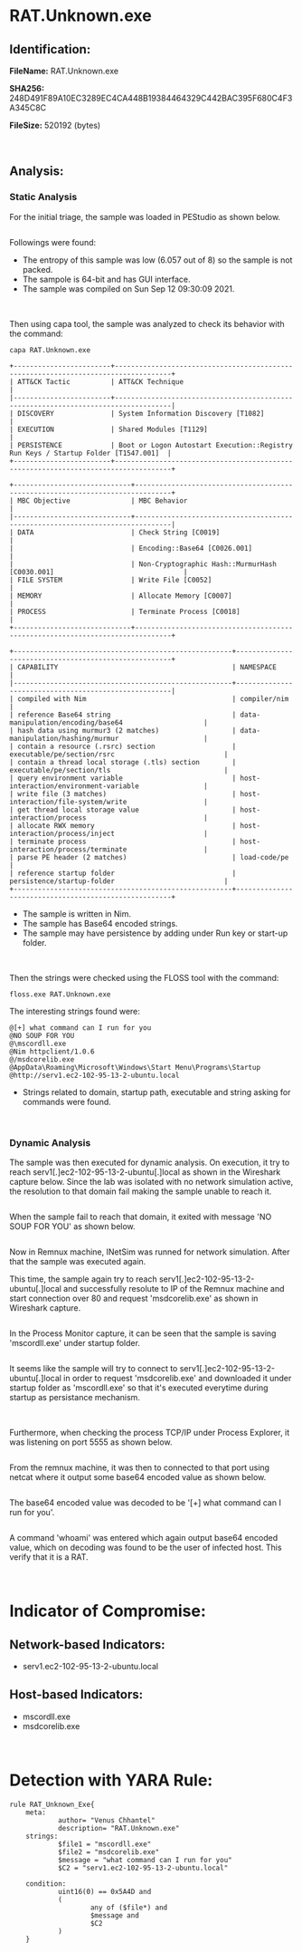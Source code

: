 # RAT.Unknown.exe

## Identification:

**FileName:** RAT.Unknown.exe

**SHA256:** 248D491F89A10EC3289EC4CA448B19384464329C442BAC395F680C4F3A345C8C

**FileSize:** 520192 (bytes)

<br>

## Analysis:

### Static Analysis

For the initial triage, the sample was loaded in PEStudio as shown below.

<image src="../Images/RAT.Unknown.exe1.png" caption="" alt="" height="" width="" position="center" command="fit" option="" class="img-fluid" title="" >

Followings were found:
- The entropy of this sample was low (6.057 out of 8) so the sample is not packed.
- The sampole is 64-bit and has GUI interface.
- The sample was compiled on Sun Sep 12 09:30:09 2021.

<br>

Then using capa tool, the sample was analyzed to check its behavior with the command:

`capa RAT.Unknown.exe`

    +------------------------+------------------------------------------------------------------------------------+
    | ATT&CK Tactic          | ATT&CK Technique                                                                   |
    |------------------------+------------------------------------------------------------------------------------|
    | DISCOVERY              | System Information Discovery [T1082]                                               |
    | EXECUTION              | Shared Modules [T1129]                                                             |
    | PERSISTENCE            | Boot or Logon Autostart Execution::Registry Run Keys / Startup Folder [T1547.001]  |
    +------------------------+------------------------------------------------------------------------------------+
    
    +-----------------------------+-------------------------------------------------------------------------------+
    | MBC Objective               | MBC Behavior                                                                  |
    |-----------------------------+-------------------------------------------------------------------------------|
    | DATA                        | Check String [C0019]                                                          |
    |                             | Encoding::Base64 [C0026.001]                                                  |
    |                             | Non-Cryptographic Hash::MurmurHash [C0030.001]                                |
    | FILE SYSTEM                 | Write File [C0052]                                                            |
    | MEMORY                      | Allocate Memory [C0007]                                                       |
    | PROCESS                     | Terminate Process [C0018]                                                     |
    +-----------------------------+-------------------------------------------------------------------------------+
    
    +------------------------------------------------------+------------------------------------------------------+
    | CAPABILITY                                           | NAMESPACE                                            |
    |------------------------------------------------------+------------------------------------------------------|
    | compiled with Nim                                    | compiler/nim                                         |
    | reference Base64 string                              | data-manipulation/encoding/base64                    |
    | hash data using murmur3 (2 matches)                  | data-manipulation/hashing/murmur                     |
    | contain a resource (.rsrc) section                   | executable/pe/section/rsrc                           |
    | contain a thread local storage (.tls) section        | executable/pe/section/tls                            |
    | query environment variable                           | host-interaction/environment-variable                |
    | write file (3 matches)                               | host-interaction/file-system/write                   |
    | get thread local storage value                       | host-interaction/process                             |
    | allocate RWX memory                                  | host-interaction/process/inject                      |
    | terminate process                                    | host-interaction/process/terminate                   |
    | parse PE header (2 matches)                          | load-code/pe                                         |
    | reference startup folder                             | persistence/startup-folder                           |
    +------------------------------------------------------+------------------------------------------------------+

- The sample is written in Nim.
- The sample has Base64 encoded strings.
- The sample may have persistence by adding under Run key or start-up folder.

<br>

Then the strings were checked using the FLOSS tool with the command:

`floss.exe RAT.Unknown.exe`

The interesting strings found were:

    @[+] what command can I run for you
    @NO SOUP FOR YOU
    @\mscordll.exe
    @Nim httpclient/1.0.6
    @/msdcorelib.exe
    @AppData\Roaming\Microsoft\Windows\Start Menu\Programs\Startup
    @http://serv1.ec2-102-95-13-2-ubuntu.local

- Strings related to domain, startup path, executable and string asking for commands were found. 

<br>

### Dynamic Analysis

The sample was then executed for dynamic analysis. On execution, it try to reach serv1[.]ec2-102-95-13-2-ubuntu[.]local as shown in the Wireshark capture below. Since the lab was isolated with no network simulation active, the resolution to that domain fail making the sample unable to reach it.

<image src="../Images/RAT.Unknown.exe2.png" caption="" alt="" height="" width="" position="center" command="fit" option="" class="img-fluid" title="" >

When the sample fail to reach that domain, it exited with message 'NO SOUP FOR YOU' as shown below.

<image src="../Images/RAT.Unknown.exe3.png" caption="" alt="" height="" width="" position="center" command="fit" option="" class="img-fluid" title="" >

<br>

Now in Remnux machine, INetSim was runned for network simulation. After that the sample was executed again. 

This time, the sample again try to reach serv1[.]ec2-102-95-13-2-ubuntu[.]local and successfully resolute to IP of the Remnux machine and start connection over 80 and request 'msdcorelib.exe' as shown in Wireshark capture. 

<image src="../Images/RAT.Unknown.exe4.png" caption="" alt="" height="" width="" position="center" command="fit" option="" class="img-fluid" title="" >

In the Process Monitor capture, it can be seen that the sample is saving 'mscordll.exe' under startup folder.  

<image src="../Images/RAT.Unknown.exe5.png" caption="" alt="" height="" width="" position="center" command="fit" option="" class="img-fluid" title="" >

It seems like the sample will try to connect to serv1[.]ec2-102-95-13-2-ubuntu[.]local in order to request 'msdcorelib.exe' and downloaded it under startup folder as 'mscordll.exe' so that it's executed everytime during startup as persistance mechanism.

<br>

Furthermore, when checking the process TCP/IP under Process Explorer, it was listening on port 5555 as shown below. 

<image src="../Images/RAT.Unknown.exe6.png" caption="" alt="" height="" width="" position="center" command="fit" option="" class="img-fluid" title="" >

From the remnux machine, it was then to connected to that port using netcat where it output some base64 encoded value as shown below.

<image src="../Images/RAT.Unknown.exe7.png" caption="" alt="" height="" width="" position="center" command="fit" option="" class="img-fluid" title="" >

The base64 encoded value was decoded to be '[+] what command can I run for you'.

<image src="../Images/RAT.Unknown.exe8.png" caption="" alt="" height="" width="" position="center" command="fit" option="" class="img-fluid" title="" >

A command 'whoami' was entered which again output base64 encoded value, which on decoding was found to be the user of infected host. This verify that it is a RAT.

<image src="../Images/RAT.Unknown.exe9.png" caption="" alt="" height="" width="" position="center" command="fit" option="" class="img-fluid" title="" >

<image src="../Images/RAT.Unknown.exe10.png" caption="" alt="" height="" width="" position="center" command="fit" option="" class="img-fluid" title="" >

<br>

# Indicator of Compromise:

## Network-based Indicators:
- serv1.ec2-102-95-13-2-ubuntu.local

## Host-based Indicators:
- mscordll.exe
- msdcorelib.exe

<br>

# Detection with YARA Rule:

    rule RAT_Unknown_Exe{
        meta:
                author= "Venus Chhantel"
                description= "RAT.Unknown.exe"
        strings:
                $file1 = "mscordll.exe"
                $file2 = "msdcorelib.exe"
                $message = "what command can I run for you"
                $C2 = "serv1.ec2-102-95-13-2-ubuntu.local"
    
        condition:
                uint16(0) == 0x5A4D and
                (
                        any of ($file*) and
                        $message and
                        $C2
                )
        }

